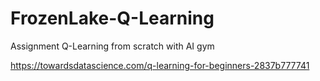 # FrozenLake-Q-Learning
Assignment Q-Learning from scratch with AI gym

https://towardsdatascience.com/q-learning-for-beginners-2837b777741
